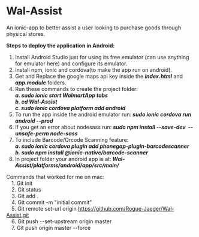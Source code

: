 # Wal-Assist
An ionic-app to better assist a user looking to purchase goods through physical stores.

<b>Steps to deploy the application in Android:<br></b>
1. Install Android Studio just for using its free emulator (can use anything for emulator here) and configure its emulator.
2. Install npm, ionic and cordova(to make the app run on android).
3. Get and Replace the google maps api key inside the <i><b>index.html</b></i> and <i><b>app.module</b></i> folders.
4. Run these commands to create the project folder:<br><b><i>
	a. sudo ionic start WalmartApp tabs<br>
	b. cd Wal-Assist<br>
	c. sudo ionic cordova platform add android<br></b></i>
5. To run the app inside the android emulator run:<b><i> sudo ionic cordova run android --prod</b></i>
6. If you get an error about nodesass run:<b><i> sudo npm install --save-dev  --unsafe-perm node-sass</b></i>
7. To include Barcode/Qrcode Scanning feature:<br><b><i>
 	a. sudo ionic cordova plugin add phonegap-plugin-barcodescanner<br>
    b. sudo npm install @ionic-native/barcode-scanner<br></b></i>
8. In project folder your android app is at:<b><i> Wal-Assist/platforms/android/app/src/main/</b></i>

  
Commands that worked for me on mac:<br>
&emsp;1. Git init<br>
&emsp;2. Git status <br>
&emsp;3. Git add .<br>
&emsp;4. Git commit -m "initial commit"<br>
&emsp;5. Git remote set-url origin https://github.com/Rogue-Jaeger/Wal-Assist.git<br>
&emsp;6. Git push --set-upstream origin master<br>
&emsp;7. Git push origin master --force
